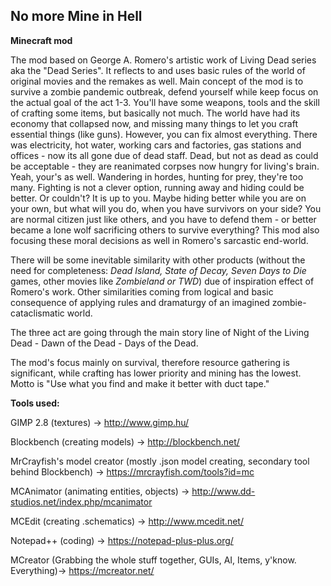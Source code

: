 ## No more Mine in Hell

<b>Minecraft mod</b>

The mod based on George A. Romero's artistic work of Living Dead series aka the "Dead Series".
It reflects to and uses basic rules of the world of original movies and the remakes as well. Main concept of the mod is to survive a zombie pandemic outbreak, defend yourself while keep focus on the actual goal of the act 1-3. You'll have some weapons, tools and the skill of crafting some items, but basically not much. The world have had its economy that collapsed now, and missing many things to let you craft essential things (like guns). However, you can fix almost everything.
There was electricity, hot water, working cars and factories, gas stations and offices - now its all gone due of dead staff.
Dead, but not as dead as could be acceptable - they are reanimated corpses now hungry for living's brain. Yeah, your's as well.
Wandering in hordes, hunting for prey, they're too many. Fighting is not a clever option, running away and hiding could be better. Or couldn't?
It is up to you. Maybe hiding better while you are on your own, but what will you do, when you have survivors on your side? You are normal citizen just like others, and you have to defend them - or better became a lone wolf sacrificing others to survive everything? This mod also focusing these moral decisions as well in Romero's sarcastic end-world.

There will be some inevitable similarity with other products (without the need for completeness: <i>Dead Island, State of Decay, Seven Days to Die</i> games, other movies like <i>Zombieland or TWD</i>) due of inspiration effect of Romero's work. Other similarities coming from logical and basic consequence of applying rules and dramaturgy of an imagined zombie-cataclismatic world.
 
The three act are going through the main story line of Night of the Living Dead - Dawn of the Dead - Days of the Dead.


The mod's focus mainly on survival, therefore resource gathering is significant, while crafting has lower priority and mining has the lowest. Motto is "Use what you find and make it better with duct tape."


<b>Tools used:</b>

GIMP 2.8 (textures) -> http://www.gimp.hu/

Blockbench (creating models) -> http://blockbench.net/

MrCrayfish's model creator (mostly .json model creating, secondary tool behind Blockbench) -> https://mrcrayfish.com/tools?id=mc

MCAnimator (animating entities, objects) -> http://www.dd-studios.net/index.php/mcanimator

MCEdit (creating .schematics) -> http://www.mcedit.net/

Notepad++ (coding) -> https://notepad-plus-plus.org/


MCreator (Grabbing the whole stuff together, GUIs, AI, Items, y'know. Everything)-> https://mcreator.net/

